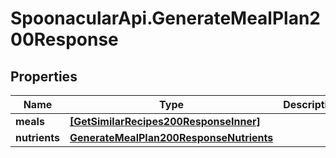 # SpoonacularApi.GenerateMealPlan200Response

## Properties

Name | Type | Description | Notes
------------ | ------------- | ------------- | -------------
**meals** | [**[GetSimilarRecipes200ResponseInner]**](GetSimilarRecipes200ResponseInner.md) |  | 
**nutrients** | [**GenerateMealPlan200ResponseNutrients**](GenerateMealPlan200ResponseNutrients.md) |  | 


